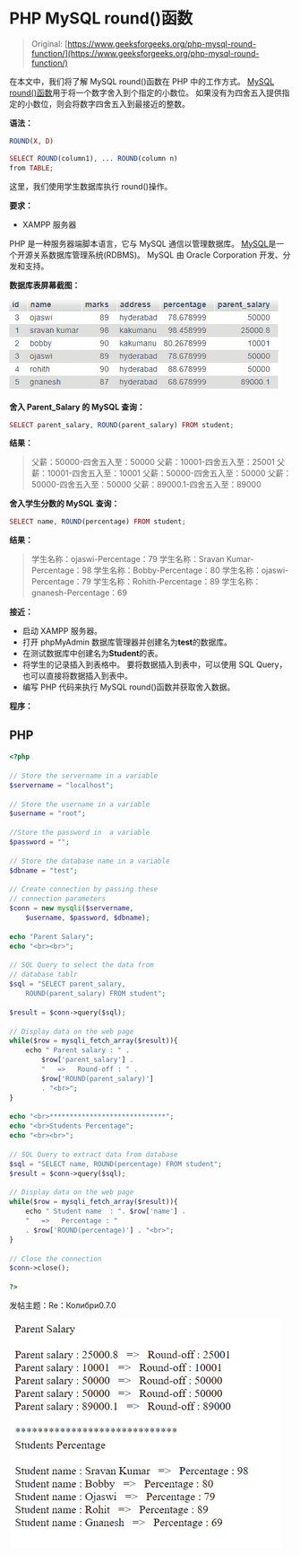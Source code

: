 # PHP MySQL round()函数

> Original: [https://www.geeksforgeeks.org/php-mysql-round-function/](https://www.geeksforgeeks.org/php-mysql-round-function/)

在本文中，我们将了解 MySQL round()函数在 PHP 中的工作方式。 [MySQL round()函数](https://www.geeksforgeeks.org/round-function-in-mysql/)用于将一个数字舍入到个指定的小数位。 如果没有为四舍五入提供指定的小数位，则会将数字四舍五入到最接近的整数。

**语法：**

```php
ROUND(X, D)
```

```php
SELECT ROUND(column1), ... ROUND(column n)
from TABLE;
```

这里，我们使用学生数据库执行 round()操作。

**要求：**

*   XAMPP 服务器

PHP 是一种服务器端脚本语言，它与 MySQL 通信以管理数据库。 [<u>MySQL</u>](https://www.geeksforgeeks.org/structured-query-language/)是一个开源关系数据库管理系统(RDBMS)。 MySQL 由 Oracle Corporation 开发、分发和支持。

**数据库表屏幕截图：**

![](img/919b0e0555ea7d27ec9506a86b50660c.png)

**舍入 Parent_Salary 的 MySQL 查询：**

```php
SELECT parent_salary, ROUND(parent_salary) FROM student;
```

**结果：**

> 父薪：50000-四舍五入至：50000
> 父薪：10001-四舍五入至：25001
> 父薪：10001-四舍五入至：10001
> 父薪：50000-四舍五入至：50000
> 父薪：50000-四舍五入至：50000
> 父薪：89000.1-四舍五入至：89000

**舍入学生分数的 MySQL 查询：**

```php
SELECT name, ROUND(percentage) FROM student;
```

**结果：**

> 学生名称：ojaswi-Percentage：79
> 学生名称：Sravan Kumar-Percentage：98
> 学生名称：Bobby-Percentage：80
> 学生名称：ojaswi-Percentage：79
> 学生名称：Rohith-Percentage：89
> 学生名称：gnanesh-Percentage：69

**接近：**

*   启动 XAMPP 服务器。
*   打开 phpMyAdmin 数据库管理器并创建名为**test**的数据库。
*   在测试数据库中创建名为**Student**的表。
*   将学生的记录插入到表格中。 要将数据插入到表中，可以使用 SQL Query，也可以直接将数据插入到表中。
*   编写 PHP 代码来执行 MySQL round()函数并获取舍入数据。

**程序：**

## PHP

```php
<?php

// Store the servername in a variable
$servername = "localhost";

// Store the username in a variable
$username = "root";

//Store the password in  a variable
$password = "";

// Store the database name in a variable
$dbname = "test";

// Create connection by passing these 
// connection parameters
$conn = new mysqli($servername, 
    $username, $password, $dbname);

echo "Parent Salary";
echo "<br><br>";

// SQL Query to select the data from
// database tablr
$sql = "SELECT parent_salary, 
    ROUND(parent_salary) FROM student";

$result = $conn->query($sql);

// Display data on the web page
while($row = mysqli_fetch_array($result)){
    echo " Parent salary : " . 
        $row['parent_salary'] .
        "   =>   Round-off : " . 
        $row['ROUND(parent_salary)']
        . "<br>";
}

echo "<br>*****************************";
echo "<br>Students Percentage";
echo "<br><br>";

// SQL Query to extract data from database
$sql = "SELECT name, ROUND(percentage) FROM student";
$result = $conn->query($sql);

// Display data on the web page
while($row = mysqli_fetch_array($result)){
    echo " Student name  : ". $row['name'] .
    "   =>   Percentage : " 
    . $row['ROUND(percentage)'] . "<br>";
}

// Close the connection
$conn->close();

?>
```

发帖主题：Re：Колибри0.7.0

![](img/dc0b746f6913f8eefcd13f80fbc9bd36.png)